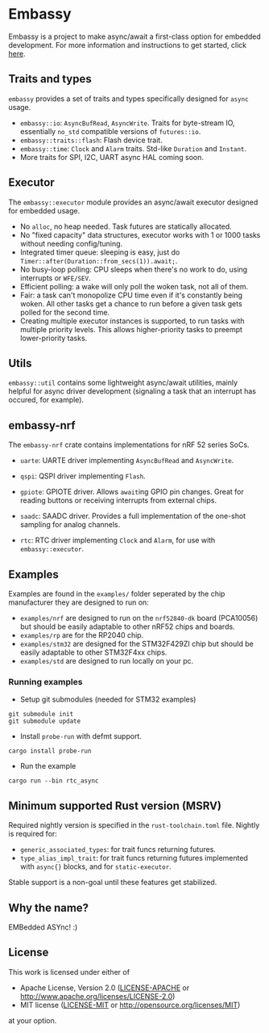 # Embassy

Embassy is a project to make async/await a first-class option for embedded development. For more information and instructions to
get started, click [here](https://github.com/embassy-rs/embassy/wiki).

## Traits and types

`embassy` provides a set of traits and types specifically designed for `async` usage.

- `embassy::io`: `AsyncBufRead`, `AsyncWrite`. Traits for byte-stream IO, essentially `no_std` compatible versions of `futures::io`.
- `embassy::traits::flash`: Flash device trait.
- `embassy::time`: `Clock` and `Alarm` traits. Std-like `Duration` and `Instant`.
- More traits for SPI, I2C, UART async HAL coming soon.

## Executor

The `embassy::executor` module provides an async/await executor designed for embedded usage.

- No `alloc`, no heap needed. Task futures are statically allocated.
- No "fixed capacity" data structures, executor works with 1 or 1000 tasks without needing config/tuning.
- Integrated timer queue: sleeping is easy, just do `Timer::after(Duration::from_secs(1)).await;`.
- No busy-loop polling: CPU sleeps when there's no work to do, using interrupts or `WFE/SEV`.
- Efficient polling: a wake will only poll the woken task, not all of them.
- Fair: a task can't monopolize CPU time even if it's constantly being woken. All other tasks get a chance to run before a given task gets polled for the second time.
- Creating multiple executor instances is supported, to run tasks with multiple priority levels. This allows higher-priority tasks to preempt lower-priority tasks.

## Utils

`embassy::util` contains some lightweight async/await utilities, mainly helpful for async driver development (signaling a task that an interrupt has occured, for example).

## embassy-nrf

The `embassy-nrf` crate contains implementations for nRF 52 series SoCs.

- `uarte`: UARTE driver implementing `AsyncBufRead` and `AsyncWrite`.
- `qspi`: QSPI driver implementing `Flash`.
- `gpiote`: GPIOTE driver. Allows `await`ing GPIO pin changes. Great for reading buttons or receiving interrupts from external chips.
- `saadc`: SAADC driver. Provides a full implementation of the one-shot sampling for analog channels.

- `rtc`: RTC driver implementing `Clock` and `Alarm`, for use with `embassy::executor`.

## Examples

Examples are found in the `examples/` folder seperated by the chip manufacturer they are designed to run on:
*   `examples/nrf` are designed to run on the `nrf52840-dk` board (PCA10056) but should be easily adaptable to other nRF52 chips and boards.
*   `examples/rp` are for the RP2040 chip.
*   `examples/stm32` are designed for the STM32F429ZI chip but should be easily adaptable to other STM32F4xx chips.
*   `examples/std` are designed to run locally on your pc.

### Running examples

- Setup git submodules (needed for STM32 examples)
```
git submodule init
git submodule update
```

- Install `probe-run` with defmt support.

```
cargo install probe-run
```

- Run the example

```
cargo run --bin rtc_async
```

## Minimum supported Rust version (MSRV)

Required nightly version is specified in the `rust-toolchain.toml` file. Nightly is required for:

- `generic_associated_types`: for trait funcs returning futures.
- `type_alias_impl_trait`: for trait funcs returning futures implemented with `async{}` blocks, and for `static-executor`.

Stable support is a non-goal until these features get stabilized.

## Why the name?

EMBedded ASYnc! :)

## License

This work is licensed under either of

- Apache License, Version 2.0 ([LICENSE-APACHE](LICENSE-APACHE) or
  http://www.apache.org/licenses/LICENSE-2.0)
- MIT license ([LICENSE-MIT](LICENSE-MIT) or http://opensource.org/licenses/MIT)

at your option.

